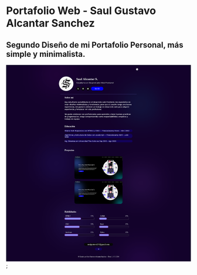 # Portafolio Web - Saul Gustavo Alcantar Sanchez
## Segundo Diseño de mi Portafolio Personal, más simple y minimalista.

![Screenshot](images/tercera-beta.png);


